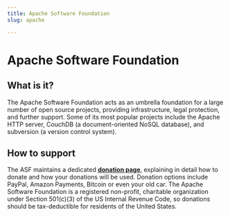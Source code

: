 ```yaml
---
title: Apache Software Foundation
slug: apache

---
```


# Apache Software Foundation

## What is it?

The Apache Software Foundation acts as an umbrella foundation for a large
number of open source projects, providing infrastructure, legal protection, and
further support. Some of its most popular projects include the Apache HTTP
server, CouchDB (a document-oriented NoSQL database), and subversion (a version
control system).

## How to support

The ASF maintains a dedicated
[**donation page**](http://www.apache.org/foundation/contributing.html),
explaining in detail how to donate and how your donations will be used.
Donation options include PayPal, Amazon Payments, Bitcoin or even your old car.
The Apache Software Foundation is a registered non-profit, charitable
organization under Section 501(c)(3) of the US Internal Revenue Code, so
donations should be tax-deductible for residents of the United States.
